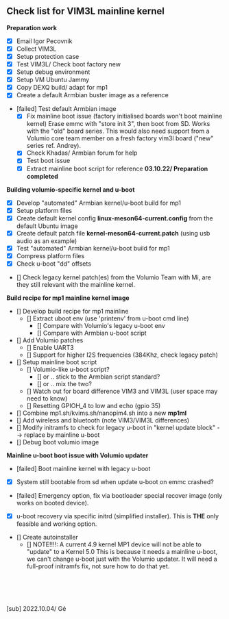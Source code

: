 ## Check list for VIM3L mainline kernel 

**Preparation work** 
* [x] Email Igor Pecovnik
* [x] Collect VIM3L
* [x] Setup protection case
* [x] Test VIM3L/ Check boot factory new
* [x] Setup debug environment
* [x] Setup VM Ubuntu Jammy
* [x] Copy DEXQ build/ adapt for mp1
* [x] Create a default Armbian buster image as a reference
* [failed] Test default Armbian image
    * [x] Fix mainline boot issue (factory initialised boards won't boot mainline kernel)
    Erase emmc with "store init 3", then boot from SD. Works with the "old" board series. 
    This would also need support from a Volumio core team member on a fresh factory vim3l board ("new" series ref. Andrey).
    * [x] Check Khadas/ Armbian forum for help
    * [x] Test boot issue
    * [x] Extract mainline boot script for reference
**03.10.22/ Preparation completed**

**Building volumio-specific kernel and u-boot**
* [x] Develop "automated" Armbian kernel/u-boot build for mp1
* [x] Setup platform files
* [x] Create default kernel config **linux-meson64-current.config** from the default Ubuntu image
* [x] Create default patch file **kernel-meson64-current.patch** (using usb audio as an example)
* [x] Test "automated" Armbian kernel/u-boot build for mp1
* [x] Compress platform files
* [x] Check u-boot "dd" offsets
* [] Check legacy kernel patch(es) from the Volumio Team with Mi, are they still relevant with the mainline kernel. 

**Build recipe for mp1 mainline kernel image**
* [] Develop build recipe for mp1 mainline
    * [] Extract uboot env (use 'printenv' from u-boot cmd line)
        * [] Compare with Volumio's legacy u-boot env 
        * [] Compare with Armbian u-boot script   
* [] Add Volumio patches
    * [] Enable UART3
    * [] Support for higher I2S frequencies (384Khz, check legacy patch)
* [] Setup mainline boot script
    * [] Volumio-like u-boot script? 
        * [] or .. stick to the Armbian script standard?
        * [] or .. mix the two?
    * [] Watch out for board difference VIM3 and VIM3L (user space may need to know)
    * [] Resetting GPIOH_4 to low and echo (gpio 35) 
* [] Combine mp1.sh/kvims.sh/nanopim4.sh into a new **mp1ml**
* [] Add wireless and bluetooth (note VIM3/VIM3L differences)
* [] Modify initramfs to check for legacy u-boot in "kernel update block" --> replace by mainline u-boot
* [] Debug boot volumio image

**Mainline u-boot boot issue with Volumio updater**
* [failed] Boot mainline kernel with legacy u-boot
* [x] System still bootable from sd when update u-boot on emmc crashed? 
* [failed] Emergency option, fix via bootloader special recover image (only works on booted device).
* [x] u-boot recovery via specific initrd (simplified installer). This is **THE** only feasible and working option.

* [] Create autoinstaller 
    * [] NOTE!!!!: A current 4.9 kernel MP1 device will not be able to "update" to a Kernel 5.0
    This is because it needs a mainline u-boot, we can't change u-boot just with the Volumio updater.
    It will need a full-proof initramfs fix, not sure how to do that yet.


<br />
<br />
<br />
<br />
[sub]
2022.10.04/ Gé

